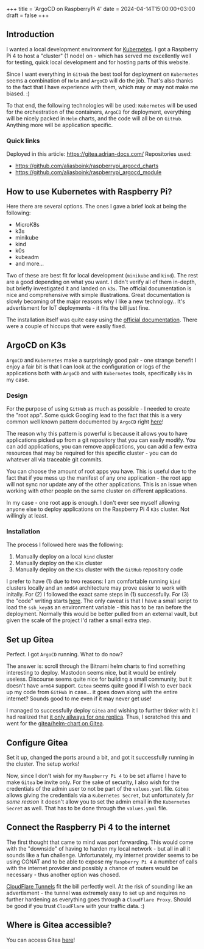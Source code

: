 +++
title = 'ArgoCD on RaspberryPi 4'
date = 2024-04-14T15:00:00+03:00
draft = false
+++

## Introduction

I wanted a local development environment for [Kubernetes](https://kubernetes.io/). I got a Raspberry Pi 4 to host a "cluster" (1 node) on - which has served me excellently well for testing, quick local development and for hosting parts of this website.

Since I want everything in `GitHub` the best tool for deployment on `Kubernetes` seems a combination of `Helm` and `ArgoCD` will do the job. That's also thanks to the fact that I have experience with them, which may or may not make me biased. :)

To that end, the following technologies will be used: `Kubernetes` will be used for the orchestration of the containers, `ArgoCD` for deployment, everything will be nicely packed in `Helm` charts, and the code will all be on `GitHub`. Anything more will be application specific.

### Quick links

Deployed in this article: https://gitea.adrian-docs.com/
Repositories used: 
- https://github.com/aliasboink/raspberrypi_argocd_charts 
- https://github.com/aliasboink/raspberrypi_argocd_module

## How to use Kubernetes with Raspberry Pi?

Here there are several options. The ones I gave a brief look at being the following:
- MicroK8s
- k3s
- minikube
- kind 
- k0s
- kubeadm
- and more...

Two of these are best fit for local development (`minikube` and `kind`). The rest are a good depending on what you want. I didn't verify all of them in-depth, but briefly investigated it and landed on `k3s`. The official documentation is nice and comprehensive with simple illustrations. Great documentation is slowly becoming of the major reasons why I like a new technology.. It's advertisment for IoT deployments - it fits the bill just fine.

The installation itself was quite easy using the [official documentation](https://docs.k3s.io/installation). There were a couple of hiccups that were easily fixed.

## ArgoCD on K3s

`ArgoCD` and `Kubernetes` make a surprisingly good pair - one strange benefit I enjoy a fair bit is that I can look at the configuration or logs of the applications both with `ArgoCD` and with `Kubernetes` tools, specifically `k9s` in my case.

### Design

For the purpose of using `GitHub` as much as possible - I needed to create the "root app". Some quick Googling lead to the fact that this is a very common well known pattern documented by `ArgoCD` right [here](https://argo-cd.readthedocs.io/en/stable/operator-manual/cluster-bootstrapping/)!

The reason why this pattern is powerful is because it allows you to have applications picked up from a git repository that you can easily modify. You can add applications, you can remove applications, you can add a few extra resources that may be required for this specific cluster - you can do whatever all via traceable git commits.

You can choose the amount of root apps you have. This is useful due to the fact that if you mess up the manifest of any one application - the root app will not sync nor update any of the other applications. This is an issue when working with other people on the same cluster on different applications. 

In my case - one root app is enough. I don't ever see myself allowing anyone else to deploy applications on the Raspberry Pi 4 `K3s` cluster. Not willingly at least.

### Installation 

The process I followed here was the following:
1. Manually deploy on a local `kind` cluster
2. Manually deploy on the `K3s` cluster
3. Manually deploy on the `K3s` cluster with the `GitHub` repository code

I prefer to have (1) due to two reasons: I am comfortable running `kind` clusters locally and an `amd64` architecture may prove easier to work with initally. For (2) I followed the exact same steps in (1) successfully. For (3) the "code" writing starts [here](https://github.com/aliasboink/raspberrypi_argocd_module). The only caveat is that I have a small script to load the `ssh_key`as an environment variable - this has to be ran before the deployment. Normally this would be better pulled from an external vault, but given the scale of the project I'd rather a small extra step.

## Set up Gitea 

Perfect. I got `ArgoCD` running. What to do now?

The answer is: scroll through the Bitnami helm charts to find something interesting to deploy. Mastodon seems nice, but it would be entirely useless. Discourse seems quite nice for building a small community, but it doesn't have `arm64` support. `Gitea` seems quite good if I wish to ever back up my code from `GitHub` in case... it goes down along with the entire internet? Sounds good to me even if it may never get use!

I managed to successfully deploy `Gitea` and wishing to further tinker with it I had realized that [it only allways for one replica](https://github.com/bitnami/charts/blob/main/bitnami/gitea/templates/deployment.yaml#L22). Thus, I scratched this and went for the [gitea/helm-chart on Gitea](https://gitea.com/gitea). 

## Configure Gitea

Set it up, changed the ports around a bit, and got it successfully running in the cluster. The setup works! 

Now, since I don't wish for my `Raspberry Pi 4` to be set aflame I have to make `Gitea` be invite only. For the sake of security, I also wish for the credentials of the admin user to not be part of the `values.yaml` file. `Gitea` allows giving the credentials via a `Kubernetes Secret`, but unfortunately _for some reason_ it doesn't allow you to set the admin email in the `Kubernetes Secret` as well. That has to be done through the `values.yaml` file.

## Connect the Raspberry Pi 4 to the internet

The first thought that came to mind was port forwarding. This would come with the "downside" of having to harden my local network - but all in all it sounds like a fun challenge. Unfortunately, my internet provider seems to be using CGNAT and to be able to expose my `Raspberry Pi 4` a number of calls with the internet provider and possibly a chance of routers would be necessary - thus another option was chosed.

[CloudFlare Tunnels](https://developers.cloudflare.com/cloudflare-one/connections/connect-networks/) fit the bill perfectly well. At the risk of sounding like an advertisment - the tunnel was extremely easy to set up and requires no further hardening as everything goes through a `CloudFlare Proxy`. Should be good if you trust `CloudFlare` with your traffic data. :)


## Where is Gitea accessible?

You can access Gitea [here](https://gitea.adrian-docs.com/)!